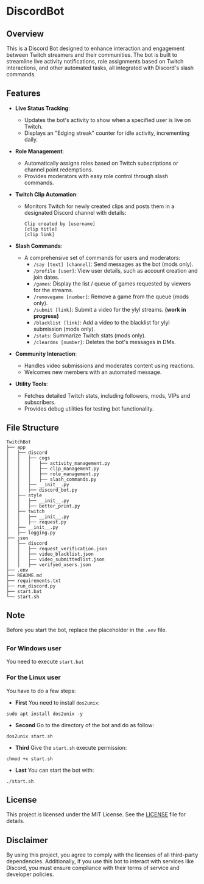 # DiscordBot

## Overview

This is a Discord Bot designed to enhance interaction and engagement between Twitch streamers and their communities. The bot is built to streamline live activity notifications, role assignments based on Twitch interactions, and other automated tasks, all integrated with Discord's slash commands.

## Features

- **Live Status Tracking**:

  - Updates the bot's activity to show when a specified user is live on Twitch.
  - Displays an "Edging streak" counter for idle activity, incrementing daily.

- **Role Management**:

  - Automatically assigns roles based on Twitch subscriptions or channel point redemptions.
  - Provides moderators with easy role control through slash commands.

- **Twitch Clip Automation**:

  - Monitors Twitch for newly created clips and posts them in a designated Discord channel with details:
    ```
    Clip created by [username]
    [clip title]
    [clip link]
    ```

- **Slash Commands**:

  - A comprehensive set of commands for users and moderators:
    - `/say [text] [channel]`: Send messages as the bot (mods only).
    - `/profile [user]`: View user details, such as account creation and join dates.
    - `/games`: Display the list / queue of games requested by viewers for the streams.
    - `/removegame [number]`: Remove a game from the queue (mods only).
    - `/submit [link]`: Submit a video for the ylyl streams. **(work in progress)**
    - `/blacklist [link]`: Add a video to the blacklist for ylyl submission (mods only).
    - `/stats`: Summarize Twitch stats (mods only).
    - `/cleardms [number]`: Deletes the bot's messages in DMs.

- **Community Interaction**:

  - Handles video submissions and moderates content using reactions.
  - Welcomes new members with an automated message.

- **Utility Tools**:

  - Fetches detailed Twitch stats, including followers, mods, VIPs and subscribers.
  - Provides debug utilities for testing bot functionality.

## File Structure

```
TwitchBot
├── app
│   ├── discord
│   │   ├── cogs
│   │   │   ├── activity_management.py
│   │   │   ├── clip_management.py
│   │   │   ├── role_management.py
│   │   │   ├── slash_commands.py
│   │   ├── __init__.py
│   │   ├── discord_bot.py
│   ├── style
│   │   ├── __init__.py
│   │   ├── better_print.py 
│   ├── twitch
│   │   ├── __init__.py
│   │   ├── request.py 
│   ├── __init__.py
│   ├── logging.py
├── json
│   ├── discord
│   │   ├── request_verification.json
│   │   ├── video_blacklist.json
│   │   ├── video_submittedlist.json
│   │   ├── verifyed_users.json
├── .env
├── README.md
├── requirements.txt
├── run_discord.py
├── start.bat
└── start.sh
```

## Note

Before you start the bot, replace the placeholder in the `.env` file.

##

### For Windows user

You need to execute `start.bat`

### For the Linux user

 You have to do a few steps:

- **First**
You need to install `dos2unix`:
```
sudo apt install dos2unix -y
```

- **Second**
Go to the directory of the bot and do as follow:
```
dos2unix start.sh
```

- **Third**
Give the `start.sh` execute permission:
```
chmod +x start.sh
```

- **Last**
You can start the bot with:
```
./start.sh
```

## License
This project is licensed under the MIT License. See the [LICENSE](LICENSE) file for details.

## Disclaimer
By using this project, you agree to comply with the licenses of all third-party dependencies. Additionally, if you use this bot to interact with services like Discord, you must ensure compliance with their terms of service and developer policies.
